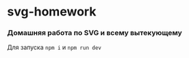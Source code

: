 # svg-homework

### Домашняя работа по SVG и всему вытекующему

Для запуска `npm i` и `npm run dev`
